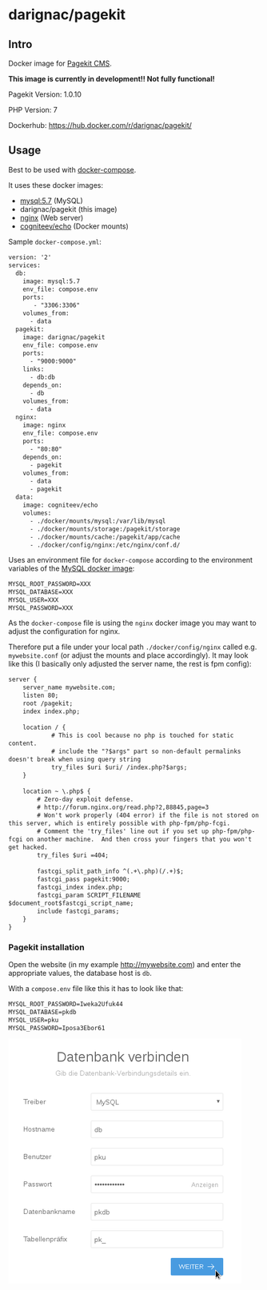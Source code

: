 # darignac/pagekit

## Intro

Docker image for [Pagekit CMS](https://pagekit.com).

**This image is currently in development!! Not fully functional!**

Pagekit Version: 1.0.10

PHP Version: 7

Dockerhub: https://hub.docker.com/r/darignac/pagekit/


## Usage

Best to be used with [docker-compose](https://docs.docker.com/compose/).

It uses these docker images:

* [mysql:5.7](https://hub.docker.com/_/mysql/) (MySQL)
* darignac/pagekit (this image)
* [nginx](https://hub.docker.com/_/nginx/) (Web server)
* [cogniteev/echo](https://hub.docker.com/r/cogniteev/echo/) (Docker mounts)

Sample ``docker-compose.yml``:

```
version: '2'
services:
  db:
	image: mysql:5.7
	env_file: compose.env
	ports:
	   - "3306:3306"
	volumes_from:
	  - data
  pagekit:
	image: darignac/pagekit
	env_file: compose.env
	ports:
	  - "9000:9000"
	links:
	  - db:db
	depends_on:
	  - db
	volumes_from:
	  - data
  nginx:
	image: nginx
	env_file: compose.env
	ports:
	  - "80:80"
	depends_on:
	  - pagekit
	volumes_from:
	  - data
	  - pagekit
  data:
	image: cogniteev/echo
	volumes:
	  - ./docker/mounts/mysql:/var/lib/mysql
	  - ./docker/mounts/storage:/pagekit/storage
	  - ./docker/mounts/cache:/pagekit/app/cache
	  - ./docker/config/nginx:/etc/nginx/conf.d/
```

Uses an environment file for ``docker-compose`` according to the environment variables of the [MySQL docker image](https://hub.docker.com/_/mysql/):

```
MYSQL_ROOT_PASSWORD=XXX
MYSQL_DATABASE=XXX
MYSQL_USER=XXX
MYSQL_PASSWORD=XXX
```

As the ``docker-compose`` file is using the ``nginx`` docker image you may want to adjust the configuration for nginx.

Therefore put a file under your local path ``./docker/config/nginx`` called e.g. ``mywebsite.conf`` (or adjust the mounts and place accordingly).
It may look like this (I basically only adjusted the server name, the rest is fpm config):

```
server {
	server_name mywebsite.com;
	listen 80;
	root /pagekit;
	index index.php;

	location / {
			# This is cool because no php is touched for static content.
			# include the "?$args" part so non-default permalinks doesn't break when using query string
			try_files $uri $uri/ /index.php?$args;
	}

	location ~ \.php$ {
		# Zero-day exploit defense.
		# http://forum.nginx.org/read.php?2,88845,page=3
		# Won't work properly (404 error) if the file is not stored on this server, which is entirely possible with php-fpm/php-fcgi.
		# Comment the 'try_files' line out if you set up php-fpm/php-fcgi on another machine.  And then cross your fingers that you won't get hacked.
		try_files $uri =404;

		fastcgi_split_path_info ^(.+\.php)(/.+)$;
		fastcgi_pass pagekit:9000;
		fastcgi_index index.php;
		fastcgi_param SCRIPT_FILENAME $document_root$fastcgi_script_name;
		include fastcgi_params;
	}
}
```

### Pagekit installation
Open the website (in my example http://mywebsite.com) and enter the appropriate values, the database host is ``db``.

With a ``compose.env`` file like this it has to look like that:

```
MYSQL_ROOT_PASSWORD=Iweka2Ufuk44
MYSQL_DATABASE=pkdb
MYSQL_USER=pku
MYSQL_PASSWORD=Iposa3Ebor61
```

![Pagekit installation](https://raw.githubusercontent.com/dArignac/docker/master/pagekit/pki.png "Pagekit Installation screen")
